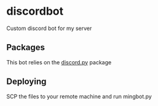 # discordbot
Custom discord bot for my server

## Packages
This bot relies on the [discord.py](https://discordpy.readthedocs.io/en/latest/) package


## Deploying
SCP the files to your remote machine and run mingbot.py
